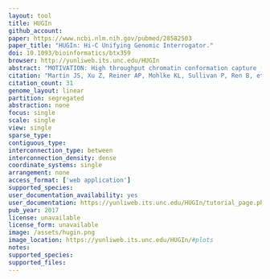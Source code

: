 ```yaml
---
layout: tool 
title: HUGIn
github_account: 
paper: https://www.ncbi.nlm.nih.gov/pubmed/28582503
paper_title: "HUGIn: Hi-C Unifying Genomic Interrogator."
doi: 10.1093/bioinformatics/btx359
browser: http://yunliweb.its.unc.edu/HUGIn
abstract: "MOTIVATION: High throughput chromatin conformation capture (3C) technologies, such as Hi-C and ChIA-PET, have the potential to elucidate the functional roles of non-coding variants. However, most of published genome-wide unbiased chromatin organization studies have used cultured cell lines, limiting their generalizability. RESULTS: We developed a web browser, HUGIn, to visualize Hi-C data generated from 21 human primary tissues and cell lines. HUGIn enables assessment of chromatin contacts both constitutive across and specific to tissue(s) and/or cell line(s) at any genomic loci, including GWAS SNPs, eQTLs and cis-regulatory elements, facilitating the understanding of both GWAS and eQTL results and functional genomics data. AVAILABILITY AND IMPLEMENTATION: HUGIn is available at http://yunliweb.its.unc.edu/HUGIn."
citation: "Martin JS, Xu Z, Reiner AP, Mohlke KL, Sullivan P, Ren B, et al. HUGIn: Hi-C Unifying Genomic Interrogator. Bioinformatics. academic.oup.com; 2017;33: 3793–3795."
citation_count: 31
genome_layout: linear
partition: segregated
abstraction: none
focus: single
scale: single
view: single
sparse_type: 
contiguous_type: 
interconnection_type: between
interconnection_density: dense
coordinate_systems: single
arrangement: none
access_format: ['web application']
supported_species: 
user_documentation_availability: yes
user_documentation: https://yunliweb.its.unc.edu/HUGIn/tutorial_page.php
pub_year: 2017
license: unavailable
license_form: unavailable
image: /assets/hugin.png
image_location: https://yunliweb.its.unc.edu/HUGIn/#plots
notes: 
supported_species: 
supported_files: 
---
```

